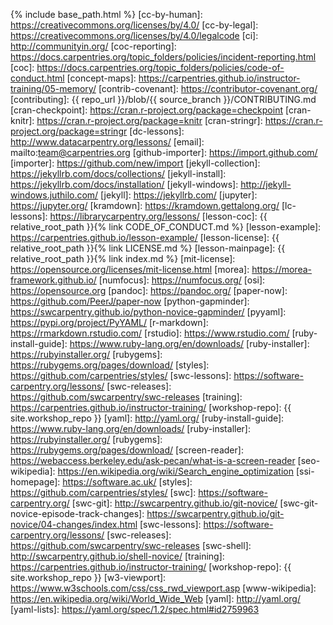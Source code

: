 {% include base_path.html %}
[cc-by-human]: https://creativecommons.org/licenses/by/4.0/
[cc-by-legal]: https://creativecommons.org/licenses/by/4.0/legalcode
[ci]: http://communityin.org/
[coc-reporting]: https://docs.carpentries.org/topic_folders/policies/incident-reporting.html
[coc]: https://docs.carpentries.org/topic_folders/policies/code-of-conduct.html
[concept-maps]: https://carpentries.github.io/instructor-training/05-memory/
[contrib-covenant]: https://contributor-covenant.org/
[contributing]: {{ repo_url }}/blob/{{ source_branch }}/CONTRIBUTING.md
[cran-checkpoint]: https://cran.r-project.org/package=checkpoint
[cran-knitr]: https://cran.r-project.org/package=knitr
[cran-stringr]: https://cran.r-project.org/package=stringr
[dc-lessons]: http://www.datacarpentry.org/lessons/
[email]: mailto:team@carpentries.org
[github-importer]: https://import.github.com/
[importer]: https://github.com/new/import
[jekyll-collection]: https://jekyllrb.com/docs/collections/
[jekyll-install]: https://jekyllrb.com/docs/installation/
[jekyll-windows]: http://jekyll-windows.juthilo.com/
[jekyll]: https://jekyllrb.com/
[jupyter]: https://jupyter.org/
[kramdown]: https://kramdown.gettalong.org/
[lc-lessons]: https://librarycarpentry.org/lessons/
[lesson-coc]: {{ relative_root_path }}{% link CODE_OF_CONDUCT.md %}
[lesson-example]: https://carpentries.github.io/lesson-example/
[lesson-license]: {{ relative_root_path }}{% link LICENSE.md %}
[lesson-mainpage]: {{ relative_root_path }}{% link index.md %}
[mit-license]: https://opensource.org/licenses/mit-license.html
[morea]: https://morea-framework.github.io/
[numfocus]: https://numfocus.org/
[osi]: https://opensource.org
[pandoc]: https://pandoc.org/
[paper-now]: https://github.com/PeerJ/paper-now
[python-gapminder]: https://swcarpentry.github.io/python-novice-gapminder/
[pyyaml]: https://pypi.org/project/PyYAML/
[r-markdown]: https://rmarkdown.rstudio.com/
[rstudio]: https://www.rstudio.com/
[ruby-install-guide]: https://www.ruby-lang.org/en/downloads/
[ruby-installer]: https://rubyinstaller.org/
[rubygems]: https://rubygems.org/pages/download/
[styles]: https://github.com/carpentries/styles/
[swc-lessons]: https://software-carpentry.org/lessons/
[swc-releases]: https://github.com/swcarpentry/swc-releases
[training]: https://carpentries.github.io/instructor-training/
[workshop-repo]: {{ site.workshop_repo }}
[yaml]: http://yaml.org/
[ruby-install-guide]: https://www.ruby-lang.org/en/downloads/ 
[ruby-installer]: https://rubyinstaller.org/ 
[rubygems]: https://rubygems.org/pages/download/ 
[screen-reader]: https://webaccess.berkeley.edu/ask-pecan/what-is-a-screen-reader 
[seo-wikipedia]: https://en.wikipedia.org/wiki/Search_engine_optimization 
[ssi-homepage]: https://software.ac.uk/ 
[styles]: https://github.com/carpentries/styles/ 
[swc]: https://software-carpentry.org/ 
[swc-git]: http://swcarpentry.github.io/git-novice/ 
[swc-git-novice-episode-track-changes]: https://swcarpentry.github.io/git-novice/04-changes/index.html 
[swc-lessons]: https://software-carpentry.org/lessons/ 
[swc-releases]: https://github.com/swcarpentry/swc-releases 
[swc-shell]: http://swcarpentry.github.io/shell-novice/ 
[training]: https://carpentries.github.io/instructor-training/ 
[workshop-repo]: {{ site.workshop_repo }} 
[w3-viewport]: https://www.w3schools.com/css/css_rwd_viewport.asp 
[www-wikipedia]: https://en.wikipedia.org/wiki/World_Wide_Web 
[yaml]: http://yaml.org/ [yaml-lists]: https://yaml.org/spec/1.2/spec.html#id2759963
